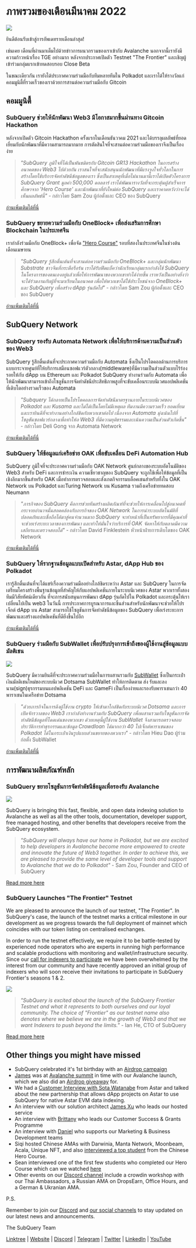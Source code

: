 # ภาพรวมของเดือนมีนาคม 2022

![](https://miro.medium.com/max/1400/1*ePGA5YU2NgY-qhQ66xAzcg.png)

ยินดีต้อนรับเข้าสู่การอัพเดทรายเดือนล่าสุด!

เช่นเคย เดือนที่ผ่านมาเต็มไปด้วยข่าวการผนวกรวมของเราเข้ากับ Avalanche  นอกจากนี้เรายังมีความก้าวหน้าเรื่อง TGE อย่างมาก หลังจากประกาศเปิดตัว Testnet "The Frontier" และเชิญผู้เข้าร่วมกลุ่มแรกเข้าทดสอบรอบ Close Beta

ในขณะเดียวกัน เรายังได้ประกาศความร่วมมือกับทีมหลายทีมใน Polkadot และเราได้ให้รางวัลแก่คอมมูนิตี้ที่รวดเร็วของเราด้วยการสานต่อความร่วมมือกับ Gitcoin

## คอมมูนิตี้

### SubQuery ช่วยให้นักพัฒนา Web3 มีโอกาสมากขึ้นผ่านทาง Gitcoin Hackathon

หลังจากเปิดตัว Gitcoin Hackathon ครั้งแรกในเดือนธันวาคม 2021 และได้บรรลุผลลัพธ์ที่ยอดเยี่ยมกับนักพัฒนาที่มีความสามารถมากมาย การตัดสินใจที่จะสานต่อความร่วมมือของเราจึงเป็นเรื่องง่าย

> _"SubQuery ภูมิใจที่ได้เป็นพันธมิตรกับ Gitcoin GR13 Hackathon ในการสร้างอนาคตของ Web3 ไปด้วยกัน เราสนใจที่จะสนับสนุนนักพัฒนาที่มีแรงจูงใจทั่วโลกในการสร้างโดยใช้บริการจัดทำดัชนีข้อมูลของเรา ซึ่งเป็นสาเหตุที่เมื่อไม่นานมานี้เราได้เปิดตัวโครงการ SubQuery Grant มูลค่า 500,000 ดอลลาร์ เราได้พัฒนารางวัลที่จะกระตุ้นผู้สำเร็จการศึกษาจาก 'Hero Course' และนักพัฒนาที่ยังใหม่ต่อ SubQuery และเราคาดหวังว่าจะได้เห็นผลลัพธ์นี้"_ - กล่าวโดย Sam Zou ผู้ก่อตั้งและ CEO ของ SubQuery

[อ่านเพิ่มเติมได้ที่นี่](../blogs/20220308-gitcoin13-hackathon.md)

### SubQuery ขยายความร่วมมือกับ OneBlock+ เพื่อส่งเสริมการศึกษา Blockchain ในประเทศจีน

เรากำลังร่วมมือกับ OneBlock+ เพื่อจัด ["Hero Course"](https://doc.subquery.network/academy/herocourse/) รอบที่สองในประเทศจีนในช่วงต้นเดือนเมษายน

> _"SubQuery รู้สึกตื่นเต้นที่จะสานต่อความร่วมมือกับ OneBlock+ และกลุ่มนักพัฒนา Substrate ชาวจีนที่กระตือรือร้น เราได้รับฟีดแบ็คว่านักเรียนกลุ่มแรกกำลังใช้ SubQuery ในโครงการของตนเองอยู่แล้วเพื่อให้การพัฒนาของพวกเขาทำได้ง่ายขึ้น เราหวังเป็นอย่างยิ่งว่าจะได้ร่วมงานกับผู้ที่จะมาเรียนในอนาคต เพื่อให้พวกเขาได้ใช้ประโยชน์จาก OneBlock+ และ SubQuery เพื่อสร้าง dApp รุ่นถัดไป"_ - กล่าวโดย Sam Zou ผู้ก่อตั้งและ CEO ของ SubQuery

[อ่านเพิ่มเติมได้ที่นี่](../blogs/20220308-oneblock-education.md)

## SubQuery Network

### SubQuery รองรับ Automata Network เพื่อให้บริการด้านความเป็นส่วนตัวของ Web3

SubQuery รู้สึกตื่นเต้นที่จะประกาศความร่วมมือกับ Automata ซึ่งเป็นโปรโตคอลด้านการบริการแบบกระจายศูนย์ที่ให้บริการเสมือนซอฟแวร์ตัวกลาง(middleware)ที่มีความเป็นส่วนตัวแบบไร้ร่องรอยให้กับ dApp บน Ethereum และ Polkadot SubQuery ทำงานร่วมกับ Automata เพื่อให้นักพัฒนาสามารถเข้าถึงโซลูชันการจัดทำดัชนีประสิทธิภาพสูงที่จะขับเคลื่อนระบบนิเวศแอปพลิเคชันที่เติบโตอย่างรวดเร็วของ Automata

> _"Subquery ได้กลายเป็นโปรโตคอลการจัดทำดัชนีมาตรฐานภายในระบบนิเวศของ Polkadot และ Kusama และไม่ได้เป็นโดยไม่มีเหตุผล ทีมงานมีความรวดเร็ว ยอดเยี่ยม และเรายินดีที่จะทำงานอย่างใกล้ชิดกับพวกเขาต่อไป เนื่องจาก Automata มุ่งเน้นไปที่โซลูชันซอฟแวร์กลางเพื่อทำให้อ Web3 ที่มีความยุติธรรมและเน้นความเป็นส่วนตัวเกิดขึ้น"_ - กล่าวโดย Deli Gong จาก Automata Network

[อ่านเพิ่มเติมได้ที่นี่](../customer_announcements/20220317-automata.md)

### SubQuery ให้ข้อมูลแก่เครือข่าย OAK เพื่อขับเคลื่อน DeFi Automation Hub

SubQuery ภูมิใจที่จะประกาศความร่วมมือกับ OAK Network ศูนย์กลางของระบบอัตโนมัติของ Web3 สำหรับ DeFi และการชำระเงิน ความเชี่ยวชาญของ SubQuery จะถูกใช้เพื่อให้ข้อมูลที่เป็นเชิงลึกมากขึ้นสำหรับ OAK เมื่อทำการตรวจสอบและสังเกตกิจกรรมบล็อคเชนสำหรับทั้งใน OAK Network  บน Polkadot และTuring Network บน Kusama รวมถึงเครือข่ายทดสอบ Neumann

> _"ภารกิจของ SubQuery คือการช่วยทีมสร้างผลิตภัณฑ์ที่จะช่วยให้การเคลื่อนไปสู่อนาคตที่กระจายอำนาจนั้นสอดคล้องกับภารกิจของ OAK Network ในการนำระบบอัตโนมัติที่ปลอดภัยและเชื่อถือได้มาสู่คนจำนวนมาก SubQuery จะทำหน้าที่เป็นทรัพยากรที่มีคุณค่าที่จะช่วยเร่งระยะเวลาของการพัฒนา และทำให้มั่นใจว่าบริการที่ OAK จัดหาให้กับตลาดมีความเสถียรและตรวจสอบได้"_ - กล่าวโดย David Finklestein หัวหน้าฝ่ายการเติบโตของ OAK Network

[อ่านเพิ่มเติมได้ที่นี่](../customer_announcements/20220315-oak-network.md)

### SubQuery ให้รากฐานข้อมูลแบบเปิดสำหรับ Astar, dApp Hub ของ Polkadot

เรารู้สึกตื่นเต้นที่จะได้แชร์เรื่องความร่วมมืออย่างใกล้ชิดระหว่าง Astar และ SubQuery ในการจัดเตรียมโครงสร้างพื้นฐานข้อมูลที่สำคัญให้กับแอปพลิเคชันภายในระบบนิเวศของ Astar พวกเราทั้งสองทีมมีวิสัยทัศน์เดียวกัน ที่จะการสนับสนุนการพัฒนา dApp รุ่นถัดไปใน Polkadot และกระตุ้นให้เราเปลี่ยนไปเป็น web3 ในวันนี้ การประกาศการบูรณาการและชิ้นส่วนสำหรับนักพัฒนาจะช่วยให้โปรเจ็กต์ dApp บน Astar สามารถใช้โซลูชันการจัดทำดัชนีข้อมูลของ SubQuery เพื่อเร่งระยะการพัฒนาและสร้างแอปพลิเคชันที่ดียิ่งขึ้นไปอีก

[อ่านเพิ่มเติมได้ที่นี่](../customer_announcements/20220302-astar.md)

### SubQuery ร่วมมือกับ SubWallet เพื่อปรับปรุงการเข้าถึงของผู้ใช้งานสู่ข้อมูลแบบมัลติเชน

![](https://miro.medium.com/max/1400/1*2F2Itdhy6CPL0K1OF4flbA.png)

SubQuery มีความยินดีที่จะประกาศความร่วมมือในการผสานรวมกับ [SubWallet](https://subwallet.app/) ซึ่งเป็นกระเป๋าเงินมัลติเชนใหม่ของระบบนิเวศ Dotsama SubWallet ทำให้การติดตาม ส่ง รับและลงนาม(sign)ธุรกรรมบนแอปพลิเคชัน DeFi และ GameFi เป็นเรื่องง่ายและรองรับพาราเชนกว่า 40 พาราเชนในเครือข่าย Dotsama

> _"ด้วยภารกิจในการดึงผู้ใช้งาน crypto ให้เข้ามาใกล้ชิดกับระบบนิเวศ Dotsama และการเปิดจักรวาลของ Web3 เรากำลังทำงานร่วมกับ SubQuery เพื่อผสานรวมกับโซลูชันการจัดทำดัชนีข้อมูลที่โดดเด่นของพวกเขา ด้วยเหตุนี้ผู้ใช้งาน SubWallet จึงสามารถตรวจสอบประวัติการทำธุรกรรมและข้อมูล Crowdloan ได้มากกว่า 40 โปเจ็กต์พาราเชนของ Polkadot ได้ในกระเป๋าเงินรูปแบบส่วนขยายของพวกเรา"_ -  กล่าวโดย Hieu Dao ผู้ร่วมก่อตั้ง SubWallet

[อ่านเพิ่มเติมได้ที่นี่](../customer_announcements/20220331-subwallet.md)

## การพัฒนาผลิตภัณฑ์หลัก

### SubQuery ขยายโซลูชันการจัดทำดัชนีข้อมูลเพื่อรองรับ Avalanche

![](https://miro.medium.com/max/1400/1*d4CnfS7YSvAhxcgBEdwCiA.png)

SubQuery is bringing this fast, flexible, and open data indexing solution to Avalanche as well as all the other tools, documentation, developer support, free managed hosting, and other benefits that developers receive from the SubQuery ecosystem.

> _"SubQuery will always have our home in Polkadot, but we are excited to help developers in Avalanche become more empowered to create and innovate the future of Web3 together. In order to achieve this, we are pleased to provide the same level of developer tools and support to Avalanche that we do to Polkadot"_ - Sam Zou, Founder and CEO of SubQuery

[Read more here](../blogs/20220321-avalache.md)

### SubQuery Launches "The Frontier" Testnet

We are pleased to announce the launch of our testnet, "The Frontier". In SubQuery's case, the launch of the testnet marks a critical milestone in our development as we progress towards the full deployment of mainnet which coincides with our token listing on centralised exchanges.

In order to run the testnet effectively, we require it to be battle-tested by experienced node operators who are experts in running high performance and scalable productions with monitoring and wallet/infrastructure security. Since our [call for indexers to participate](../blogs/20211202-indexer-invitation.md) we have been overwhelmed by the interest from our community and have recently approved an initial group of indexers who will soon receive their invitations to participate in SubQuery Frontier's seasons 1 & 2.

![](https://miro.medium.com/max/1400/1*_iqge0IqXriY7Zl0hUKQ3g.png)

> _"SubQuery is excited about the launch of the SubQuery Frontier Testnet and what it represents to both ourselves and our loyal community. The choice of "Frontier" as our testnet name also denotes where we believe we are in the growth of Web3 and that we want Indexers to push beyond the limits."_ - Ian He, CTO of SubQuery

[Read more here](../blogs/20220330-frontier-testnet.md)

## Other things you might have missed

- SubQuery celebrated it's 1st birthday with an [Airdrop campaign](https://gleam.io/leBTF/subquery-1st-birthday-airdrop-)
- [James](https://matchstiq.io/stories/james-bayly-head-of-business-development-at-subquery/) was at [Avalanche summit](https://www.avalanchesummit.com/agenda/speakers/1565739) in time with our Avalanche launch, which we also did an [Airdrop giveaway](https://gleam.io/pPoMH/-subquery-x-avalanche-airdrop-competition) for.
- We had a [Customer Interview with Sota Watanabe](https://www.youtube.com/watch?v=KczSlTcb6aw) from Astar and talked about the new partnership that allows dApp projects on Astar to use SubQuery for native Astar EVM data indexing.
- An interview with our solution architect [James Xu](https://www.youtube.com/watch?v=K-d-3JA5IsA) who leads our hosted service
- An interview with [Brittany](https://www.youtube.com/watch?v=IyKg2Gu2A8g) who leads our Customer Success & Grants Programme
- An interview with [Daniel](https://www.youtube.com/watch?v=meaictYiskI&feature=youtu.be) who supports our Marketing & Business Development teams
- Siqi hosted Chinese AMAs with Darwinia, Manta Network, Moonbeam, Acala, Unique NFT, and also [interviewed a top student](https://www.youtube.com/watch?v=z13w7GmpZWw) from the Chinese Hero Course.
- Sean interviewed one of the first few students who completed our Hero Course which can we watched [here](https://www.youtube.com/watch?v=pItgREDAprc)
- Other events on our [Discord channel](https://discord.com/invite/subquery) include a crowdin workshop with our Thai Ambassadors, a Russian AMA on DropsEarn, Office Hours, and a German & Ukranian AMA.

P.S.

Remember to join our [Discord](https://discord.com/invite/subquery) and [our social channels](https://linktr.ee/subquerynetwork) to stay updated on our latest news and announcements.

The SubQuery Team

[Linktree](https://linktr.ee/subquerynetwork) | [Website](https://subquery.network/) | [Discord](https://discord.com/invite/78zg8aBSMG) | [Telegram](https://t.me/subquerynetwork) | [Twitter](https://twitter.com/subquerynetwork) | [LinkedIn](https://www.linkedin.com/company/subquery) | [YouTube](https://www.youtube.com/channel/UCi1a6NUUjegcLHDFLr7CqLw)
